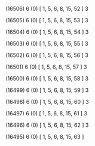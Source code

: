 (16506) 6 (0) [ 1, 5, 6, 8, 15, 52 ] 3 


(16505) 6 (0) [ 1, 5, 6, 8, 15, 53 ] 3 


(16504) 6 (0) [ 1, 5, 6, 8, 15, 54 ] 3 


(16503) 6 (0) [ 1, 5, 6, 8, 15, 55 ] 3 


(16502) 6 (0) [ 1, 5, 6, 8, 15, 56 ] 3 


(16501) 6 (0) [ 1, 5, 6, 8, 15, 57 ] 3 


(16500) 6 (0) [ 1, 5, 6, 8, 15, 58 ] 3 


(16499) 6 (0) [ 1, 5, 6, 8, 15, 59 ] 3 


(16498) 6 (0) [ 1, 5, 6, 8, 15, 60 ] 3 


(16497) 6 (0) [ 1, 5, 6, 8, 15, 61 ] 3 


(16496) 6 (0) [ 1, 5, 6, 8, 15, 62 ] 3 


(16495) 6 (0) [ 1, 5, 6, 8, 15, 63 ]  

